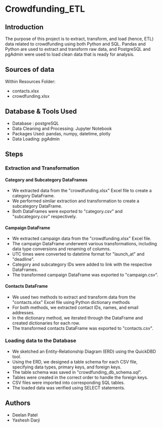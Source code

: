 # Crowdfunding_ETL

## Introduction

  The purpose of this project is to extract, transform, and load (hence, ETL) data related to crowdfunding using both Python and SQL. Pandas and Python are used to extract and transform raw data, and PostgreSQL and pgAdmin were used to load clean data that is ready for analysis.

## Sources of data

Within Resources Folder:
*  contacts.xlsx
*  crowdfunding.xlsx

## Database & Tools Used

* Database : postgreSQL
* Data Cleaning and Processing: Jupyter Notebook
* Packages Used: pandas, numpy, datetime, plotly
* Data Loading: pgAdmin

## Steps

### Extraction and Transformation

#### Category and Subcategory DataFrames
- We extracted data from the "crowdfunding.xlsx" Excel file to create a category DataFrame.
- We performed similar extraction and transformation to create a subcategory DataFrame.
- Both DataFrames were exported to "category.csv" and "subcategory.csv" respectively.

#### Campaign DataFrame
- We extracted campaign data from the "crowdfunding.xlsx" Excel file.
- The campaign DataFrame underwent various transformations, including data type conversions and renaming of columns.
- UTC times were converted to datetime format for "launch_at" and "deadline".
- Category and subcategory IDs were added to link with the respective DataFrames.
- The transformed campaign DataFrame was exported to "campaign.csv".

#### Contacts DataFrame
- We used two methods to extract and transform data from the "contacts.xlsx" Excel file using Python dictionary methods
- For both methods, we extracted contact IDs, names, and email addresses.
- In the dictionary method, we iterated through the DataFrame and created dictionaries for each row.
- The transformed contacts DataFrame was exported to "contacts.csv".

### Loading data to the Database
- We sketched an Entity-Relationship Diagram (ERD) using the QuickDBD tool.
- Using the ERD, we designed a table schema for each CSV file, specifying data types, primary keys, and foreign keys.
- The table schema was saved in "crowdfunding_db_schema.sql".
- Tables were created in the correct order to handle the foreign keys.
- CSV files were imported into corresponding SQL tables.
- The loaded data was verified using SELECT statements.



## Authors

* Deelan Patel
* Yashesh Darji
